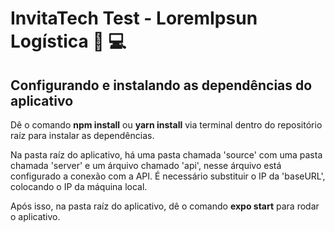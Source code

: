 # InvitaTech Test - LoremIpsun Logística 📱 :computer:

## Configurando e instalando as dependências do aplicativo

Dê o comando **npm install** ou **yarn install** via terminal dentro do repositório raíz para instalar as dependências.

Na pasta raíz do aplicativo, há uma pasta chamada 'source' com uma pasta chamada 'server' e um árquivo chamado 'api', nesse árquivo está configurado a conexão com a API. É necessário substituir o IP da 'baseURL', colocando o IP da máquina local.

Após isso, na pasta raíz do aplicativo, dê o comando **expo start** para rodar o aplicativo.
